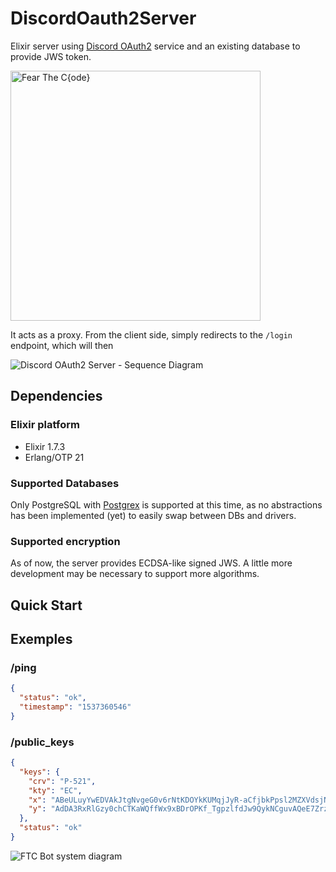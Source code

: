 # DiscordOauth2Server

Elixir server using [Discord OAuth2](https://discordapp.com/developers/docs/topics/oauth2) service and an existing database to provide JWS token.

<img src="https://docs.fearthec.io/images/ftc-logo.png" alt="Fear The C{ode}" width="400">

It acts as a proxy. From the client side, simply redirects to the `/login` endpoint, which will then 

![Discord OAuth2 Server - Sequence Diagram](https://lh6.googleusercontent.com/rPQ6P923f9QovYJ4b0k_HAKPEuMoH76tGkBEam3Zm3hkZZ6Srj1F4LaE-dVm1Ier4nP0X-Y1C2pmSg=w1383-h655)

## Dependencies

### Elixir platform
- Elixir 1.7.3
- Erlang/OTP 21

### Supported Databases
Only PostgreSQL with [Postgrex](https://github.com/elixir-ecto/postgrex) is supported at this time, as no abstractions has been implemented (yet) to easily swap between DBs and drivers.

### Supported encryption

As of now, the server provides ECDSA-like signed JWS. A little more development may be necessary to support more algorithms.

## Quick Start


## Exemples

### /ping
```json
{
  "status": "ok",
  "timestamp": "1537360546"
}
```

### /public_keys
```json
{
  "keys": {
    "crv": "P-521",
    "kty": "EC",
    "x": "ABeULuyYwEDVAkJtgNvgeG0v6rNtKDOYkKUMqjJyR-aCfjbkPpsl2MZXVdsjNR31oGbCB4gT5qpgjiXgqqqT5BRC",
    "y": "AdDA3RxRlGzy0chCTKaWQffWx9xBDrOPKf_TgpzlfdJw9QykNCguvAQeE7ZrzwPcAziRAQcVmorzPpGioR96VsY6"
  },
  "status": "ok"
}
```

![FTC Bot system diagram](https://docs.fearthec.io/images/ftc-bot-system.png)
